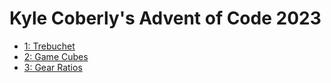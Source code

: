 # Kyle Coberly's Advent of Code 2023

- [1: Trebuchet](1)
- [2: Game Cubes](2)
- [3: Gear Ratios](3)
